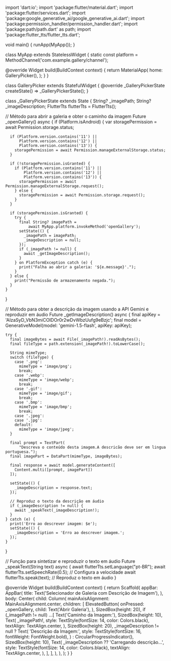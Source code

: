 import 'dart:io';
import 'package:flutter/material.dart';
import 'package:flutter/services.dart';
import 'package:google_generative_ai/google_generative_ai.dart';
import 'package:permission_handler/permission_handler.dart';
import 'package:path/path.dart' as path;
import 'package:flutter_tts/flutter_tts.dart';

void main() {
  runApp(MyApp());
}

class MyApp extends StatelessWidget {
  static const platform = MethodChannel('com.example.gallery/channel');

  @override
  Widget build(BuildContext context) {
    return MaterialApp(
      home: GalleryPicker(),
    );
  }
}

class GalleryPicker extends StatefulWidget {
  @override
  _GalleryPickerState createState() => _GalleryPickerState();
}

class _GalleryPickerState extends State<GalleryPicker> {
  String? _imagePath;
  String? _imageDescription;
  FlutterTts flutterTts = FlutterTts();

  // Método para abrir a galeria e obter o caminho da imagem
  Future<void> _openGallery() async {
    if (Platform.isAndroid) {
      var storagePermission = await Permission.storage.status;

      if (Platform.version.contains('11') ||
          Platform.version.contains('12') ||
          Platform.version.contains('13')) {
        storagePermission = await Permission.manageExternalStorage.status;
      }

      if (!storagePermission.isGranted) {
        if (Platform.version.contains('11') ||
            Platform.version.contains('12') ||
            Platform.version.contains('13')) {
          storagePermission = await Permission.manageExternalStorage.request();
        } else {
          storagePermission = await Permission.storage.request();
        }
      }

      if (storagePermission.isGranted) {
        try {
          final String? imagePath =
              await MyApp.platform.invokeMethod('openGallery');
          setState(() {
            _imagePath = imagePath;
            _imageDescription = null;
          });
          if (_imagePath != null) {
            await _getImageDescription();
          }
        } on PlatformException catch (e) {
          print("Falha ao abrir a galeria: '${e.message}'.");
        }
      } else {
        print("Permissão de armazenamento negada.");
      }
    }
  }

  // Método para obter a descrição da imagem usando a API Gemini e reproduzir em áudio
  Future<void> _getImageDescription() async {
    final apiKey = 'AIzaSyD_VbN3miCOIDOr0r2wDvWbzUufg9eBzjc';
    final model = GenerativeModel(model: 'gemini-1.5-flash', apiKey: apiKey);

    try {
      final imageBytes = await File(_imagePath!).readAsBytes();
      final fileType = path.extension(_imagePath!).toLowerCase();

      String mimeType;
      switch (fileType) {
        case '.png':
          mimeType = 'image/png';
          break;
        case '.webp':
          mimeType = 'image/webp';
          break;
        case '.gif':
          mimeType = 'image/gif';
          break;
        case '.bmp':
          mimeType = 'image/bmp';
          break;
        case '.jpeg':
        case '.jpg':
        default:
          mimeType = 'image/jpeg';
      }

      final prompt = TextPart(
          "Descreva o conteúdo desta imagem.A descricão deve ser em lingua portuguesa.");
      final imagePart = DataPart(mimeType, imageBytes);

      final response = await model.generateContent([
        Content.multi([prompt, imagePart])
      ]);

      setState(() {
        _imageDescription = response.text;
      });

      // Reproduz o texto da descrição em áudio
      if (_imageDescription != null) {
        await _speakText(_imageDescription!);
      }
    } catch (e) {
      print('Erro ao descrever imagem: $e');
      setState(() {
        _imageDescription = 'Erro ao descrever imagem.';
      });
    }
  }

  // Função para sintetizar e reproduzir o texto em áudio
  Future<void> _speakText(String text) async {
    await flutterTts.setLanguage("pt-BR");
    await flutterTts.setSpeechRate(0.5); // Configura a velocidade
    await flutterTts.speak(text); // Reproduz o texto em áudio
  }

  @override
  Widget build(BuildContext context) {
    return Scaffold(
      appBar: AppBar(
        title: Text('Selecionador de Galeria com Descrição de Imagem'),
      ),
      body: Center(
        child: Column(
          mainAxisAlignment: MainAxisAlignment.center,
          children: [
            ElevatedButton(
              onPressed: _openGallery,
              child: Text('Abrir Galeria'),
            ),
            SizedBox(height: 20),
            if (_imagePath != null) ...[
              Text('Caminho da Imagem:'),
              SizedBox(height: 10),
              Text(
                _imagePath!,
                style: TextStyle(fontSize: 14, color: Colors.black),
                textAlign: TextAlign.center,
              ),
              SizedBox(height: 20),
              _imageDescription != null
                  ? Text(
                      'Descrição da Imagem:',
                      style:
                          TextStyle(fontSize: 16, fontWeight: FontWeight.bold),
                    )
                  : CircularProgressIndicator(),
              SizedBox(height: 10),
              Text(
                _imageDescription ?? 'Carregando descrição...',
                style: TextStyle(fontSize: 14, color: Colors.black),
                textAlign: TextAlign.center,
              ),
            ],
          ],
        ),
      ),
    );
  }
}